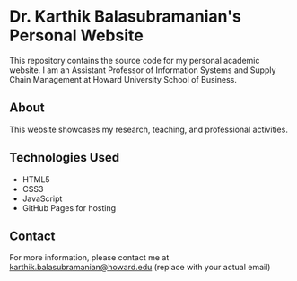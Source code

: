 # Dr. Karthik Balasubramanian's Personal Website

This repository contains the source code for my personal academic website. I am an Assistant Professor of Information Systems and Supply Chain Management at Howard University School of Business.

## About

This website showcases my research, teaching, and professional activities.

## Technologies Used

- HTML5
- CSS3
- JavaScript
- GitHub Pages for hosting

## Contact

For more information, please contact me at karthik.balasubramanian@howard.edu (replace with your actual email)

